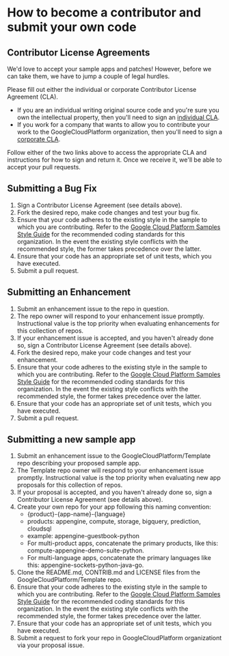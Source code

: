 # How to become a contributor and submit your own code

## Contributor License Agreements

We'd love to accept your sample apps and patches! However, before we can take them, we have to jump a couple of legal hurdles.

Please fill out either the individual or corporate Contributor License Agreement (CLA).

  * If you are an individual writing original source code and you're sure you own the intellectual property, then you'll need to sign an [individual CLA](http://code.google.com/legal/individual-cla-v1.0.html).
  * If you work for a company that wants to allow you to contribute your work to the GoogleCloudPlatform organization, then you'll need to sign a [corporate CLA](http://code.google.com/legal/corporate-cla-v1.0.html).

Follow either of the two links above to access the appropriate CLA and instructions for how to sign and return it. Once we receive it, we'll be able to accept your pull requests.

## Submitting a Bug Fix

1. Sign a Contributor License Agreement (see details above).
1. Fork the desired repo, make code changes and test your bug fix.
1. Ensure that your code adheres to the existing style in the sample to which you are contributing. Refer to the [Google Cloud Platform Samples Style Guide](https://github.com/GoogleCloudPlatform/Template/wiki/style.html) for the recommended coding standards for this organization. In the event the existing style conflicts with the recommended style, the former takes precedence over the latter.
1. Ensure that your code has an appropriate set of unit tests, which you have executed.
1. Submit a pull request. 

## Submitting an Enhancement


1. Submit an enhancement issue to the repo in question.
1. The repo owner will respond to your enhancement issue promptly. Instructional value is the top priority when evaluating enhancements for this collection of repos. 
1. If your enhancement issue is accepted, and you haven't already done so, sign a Contributor License Agreement (see details above).
1. Fork the desired repo, make your code changes and test your enhancement.
1. Ensure that your code adheres to the existing style in the sample to which you are contributing. Refer to the [Google Cloud Platform Samples Style Guide](https://github.com/GoogleCloudPlatform/Template/wiki/style.html) for the recommended coding standards for this organization. In the event the existing style conflicts with the recommended style, the former takes precedence over the latter.
1. Ensure that your code has an appropriate set of unit tests, which you have executed.
1. Submit a pull request.

## Submitting a new sample app

1. Submit an enhancement issue to the GoogleCloudPlatform/Template repo describing your proposed sample app.
1. The Template repo owner will respond to your enhancement issue promptly. Instructional value is the top priority when evaluating new app proposals for this collection of repos. 
1. If your proposal is accepted, and you haven't already done so, sign a Contributor License Agreement (see details above).
1. Create your own repo for your app following this naming convention:
    * {product}-{app-name}-{language}
    * products: appengine, compute, storage, bigquery, prediction, cloudsql
    * example:  appengine-guestbook-python
    * For multi-product apps, concatenate the primary products, like this: compute-appengine-demo-suite-python.
    * For multi-language apps, concatenate the primary languages like this: appengine-sockets-python-java-go.
1. Clone the README.md, CONTRIB.md and LICENSE files from the GoogleCloudPlatform/Template repo.
1. Ensure that your code adheres to the existing style in the sample to which you are contributing. Refer to the [Google Cloud Platform Samples Style Guide](https://github.com/GoogleCloudPlatform/Template/wiki/style.html) for the recommended coding standards for this organization. In the event the existing style conflicts with the recommended style, the former takes precedence over the latter.
1. Ensure that your code has an appropriate set of unit tests, which you have executed.
1. Submit a request to fork your repo in GoogleCloudPlatform organizationt via your proposal issue.
